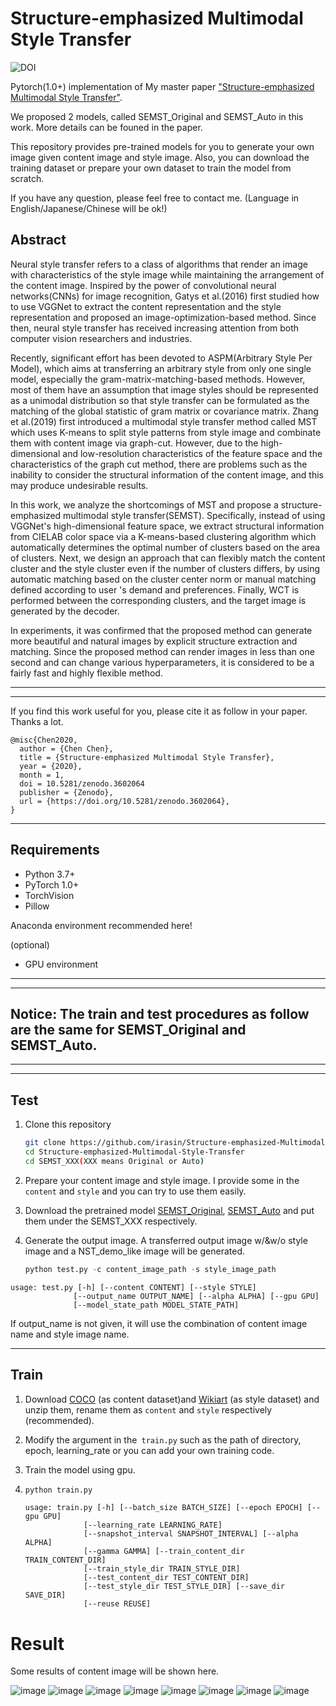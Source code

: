 # Structure-emphasized Multimodal Style Transfer
![DOI](https://zenodo.org/badge/doi/10.5281/zenodo.3602064.svg)


Pytorch(1.0+) implementation of My master paper ["Structure-emphasized Multimodal Style Transfer"](https://drive.google.com/open?id=1TbbuokSGiPBaHcCwlxA7dHIfNKcTDZ9N).

We proposed 2 models, called SEMST_Original and SEMST_Auto in this work. More details can be founed in the paper.

This repository provides  pre-trained models for you to generate your own image given content image and style image. Also, you can download the training dataset or prepare your own dataset to train the model from scratch.

If you have any question, please feel free to contact me. (Language in English/Japanese/Chinese will be ok!)



## Abstract
Neural style transfer refers to a class of algorithms that render an image with characteristics of the style image while maintaining the arrangement of the content image.
Inspired by the power of convolutional neural networks(CNNs) for image recognition, Gatys et al.(2016) first studied how to use VGGNet to extract the content representation and the style representation and proposed an image-optimization-based method. Since then, neural style transfer has received increasing attention from both computer vision researchers and industries.

Recently, significant effort has been devoted to ASPM(Arbitrary Style Per Model), which aims at transferring an arbitrary style from only one single model, especially the gram-matrix-matching-based methods. However, most of them have an assumption that image styles should be represented as a unimodal distribution so that style transfer can be formulated as the matching of the global statistic of gram matrix or covariance matrix. Zhang et al.(2019) first introduced a multimodal style transfer method called MST which uses K-means to split style patterns from style image and combinate them with content image via graph-cut. However, due to the high-dimensional and low-resolution characteristics of the feature space and the characteristics of the graph cut method, there are problems such as the inability to consider the structural information of the content image, and this may produce undesirable results.

In this work, we analyze the shortcomings of MST and propose a structure-emphasized multimodal style transfer(SEMST). Specifically, instead of using VGGNet's high-dimensional feature space, we extract structural information from CIELAB color space via a K-means-based clustering algorithm which automatically determines the optimal number of clusters based on the area of clusters. Next, we design an approach that can flexibly match the content cluster and the style cluster even if the number of clusters differs, by using automatic matching based on the cluster center norm or manual matching defined according to user 's demand and preferences. Finally, WCT is performed between the corresponding clusters, and the target image is generated by the decoder.

In experiments, it was confirmed that the proposed method can generate more beautiful and natural images by explicit structure extraction and matching. Since the proposed method can render images in less than one second and can change various hyperparameters, it is considered to be a fairly fast and highly flexible method.

---
---
If you find this work useful for you, please cite it as follow in your paper. Thanks a lot.

```
@misc{Chen2020,
  author = {Chen Chen},
  title = {Structure-emphasized Multimodal Style Transfer},
  year = {2020},
  month = 1,
  doi = 10.5281/zenodo.3602064
  publisher = {Zenodo},
  url = {https://doi.org/10.5281/zenodo.3602064},
}
```
---


## Requirements

- Python 3.7+
- PyTorch 1.0+
- TorchVision
- Pillow

Anaconda environment recommended here!

(optional)

- GPU environment 

---
---

## Notice: The train and test procedures as follow are the same for SEMST_Original and SEMST_Auto.
---
---

## Test
1. Clone this repository 

   ```bash
   git clone https://github.com/irasin/Structure-emphasized-Multimodal-Style-Transfer
   cd Structure-emphasized-Multimodal-Style-Transfer
   cd SEMST_XXX(XXX means Original or Auto)
   ```

2. Prepare your content image and style image. I provide some in the `content` and `style` and you can try to use them easily.

3. Download the pretrained model [SEMST_Original](https://drive.google.com/file/d/1G9S9nxaMa9N9QJwPfwfP9iZ6LMFYWrln/view?usp=sharing), [SEMST_Auto](https://drive.google.com/file/d/151Fo-O-ImtKNrr5n82oUbRH5ajAlpit9/view?usp=sharing) and put them under the SEMST_XXX respectively.

4. Generate the output image. A transferred output image w/&w/o style image and a NST_demo_like image will be generated.

   ```python
   python test.py -c content_image_path -s style_image_path
   ```

  ```
  usage: test.py [-h] [--content CONTENT] [--style STYLE]
                [--output_name OUTPUT_NAME] [--alpha ALPHA] [--gpu GPU]
                [--model_state_path MODEL_STATE_PATH]

   ```

   If output_name is not given, it will use the combination of content image name and style image name.


------

## Train

1. Download [COCO](http://cocodataset.org/#download) (as content dataset)and [Wikiart](https://www.kaggle.com/c/painter-by-numbers) (as style dataset) and unzip them, rename them as `content` and `style`  respectively (recommended).

2. Modify the argument in the` train.py` such as the path of directory, epoch, learning_rate or you can add your own training code.

3. Train the model using gpu.

4. ```python
   python train.py
   ```

   ```
   usage: train.py [-h] [--batch_size BATCH_SIZE] [--epoch EPOCH] [--gpu GPU]
                [--learning_rate LEARNING_RATE]
                [--snapshot_interval SNAPSHOT_INTERVAL] [--alpha ALPHA]
                [--gamma GAMMA] [--train_content_dir TRAIN_CONTENT_DIR]
                [--train_style_dir TRAIN_STYLE_DIR]
                [--test_content_dir TEST_CONTENT_DIR]
                [--test_style_dir TEST_STYLE_DIR] [--save_dir SAVE_DIR]
                [--reuse REUSE]
   ```



# Result

Some results of content image will be shown here.

![image](https://github.com/irasin/Structure-emphasized-Multimodal-Style-Transfer/blob/master/result/5_1.png)
![image](https://github.com/irasin/Structure-emphasized-Multimodal-Style-Transfer/blob/master/result/5_2.png)
![image](https://github.com/irasin/Structure-emphasized-Multimodal-Style-Transfer/blob/master/result/5_3.png)
![image](https://github.com/irasin/Structure-emphasized-Multimodal-Style-Transfer/blob/master/result/5_4.png)
![image](https://github.com/irasin/Structure-emphasized-Multimodal-Style-Transfer/blob/master/result/5_5.png)
![image](https://github.com/irasin/Structure-emphasized-Multimodal-Style-Transfer/blob/master/result/5_6.png)
![image](https://github.com/irasin/Structure-emphasized-Multimodal-Style-Transfer/blob/master/result/5_7.png)
![image](https://github.com/irasin/Structure-emphasized-Multimodal-Style-Transfer/blob/master/result/5_8.png)
